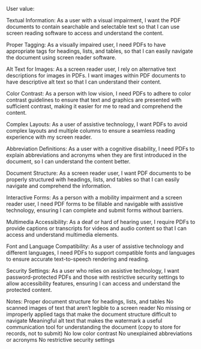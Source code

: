 User value:

Textual Information: As a user with a visual impairment, I want the PDF documents to contain searchable and selectable text so that I can use screen reading software to access and understand the content.


Proper Tagging: As a visually impaired user, I need PDFs to have appropriate tags for headings, lists, and tables, so that I can easily navigate the document using screen reader software.


Alt Text for Images: As a screen reader user, I rely on alternative text descriptions for images in PDFs. I want images within PDF documents to have descriptive alt text so that I can understand their content.


Color Contrast: As a person with low vision, I need PDFs to adhere to color contrast guidelines to ensure that text and graphics are presented with sufficient contrast, making it easier for me to read and comprehend the content.


Complex Layouts: As a user of assistive technology, I want PDFs to avoid complex layouts and multiple columns to ensure a seamless reading experience with my screen reader.


Abbreviation Definitions: As a user with a cognitive disability, I need PDFs to explain abbreviations and acronyms when they are first introduced in the document, so I can understand the content better.


Document Structure: As a screen reader user, I want PDF documents to be properly structured with headings, lists, and tables so that I can easily navigate and comprehend the information.


Interactive Forms: As a person with a mobility impairment and a screen reader user, I need PDF forms to be fillable and navigable with assistive technology, ensuring I can complete and submit forms without barriers.


Multimedia Accessibility: As a deaf or hard of hearing user, I require PDFs to provide captions or transcripts for videos and audio content so that I can access and understand multimedia elements.


Font and Language Compatibility: As a user of assistive technology and different languages, I need PDFs to support compatible fonts and languages to ensure accurate text-to-speech rendering and reading.


Security Settings: As a user who relies on assistive technology, I want password-protected PDFs and those with restrictive security settings to allow accessibility features, ensuring I can access and understand the protected content.


Notes:
Proper document structure for headings, lists, and tables
No scanned images of text that aren’t legible to a screen reader
No missing or improperly applied tags that make the document structure difficult to navigate
Meaningful alt text that makes the watermark a useful communication tool for understanding the document (copy to store for records, not to submit)
No low color contrast
No unexplained abbreviations or acronyms
No restrictive security settings
